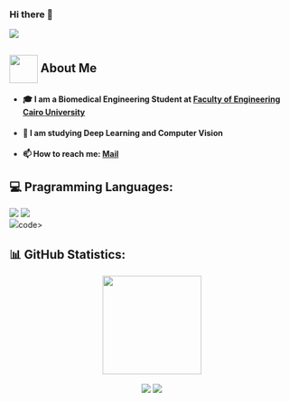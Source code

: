 ### Hi there 👋
<p align="left"><img src="https://readme-typing-svg.herokuapp.com/?lines=I+am+Mahmoud+Hamdy."/></p>

## <img align="center"  height =50px src="https://user-images.githubusercontent.com/63050133/156777293-72a6e681-2582-4a9d-ad92-09d1181d47c7.gif"> About Me <a id = "about"></a>
  - #### 🎓 I am a Biomedical Engineering Student at <a href="http://eng.cu.edu.eg/ar/">Faculty of Engineering Cairo University</a>
  - #### 🤖 I am studying Deep Learning and Computer Vision
  - #### 📫 How to reach me: <a href="mailto:Mahmoudhamddy@gmail.com">Mail</a>

## 💻 Pragramming Languages:
  <div align="center>
  <code title="Python"><img src="https://img.shields.io/badge/python-3670A0?logo=python&logoColor=yellow&style=flat"/></code> 
  <code title="C++"><img src="https://img.shields.io/badge/c++-%2300599C.svg?style=flat&logo=c%2B%2B&logoColor=white"/></code> <br/>
  <code title="C"><img src="https://img.shields.io/badge/c-%2300599C.svg?style=flat&logo=c&logoColor=white"/></code>code> <br/>
  
  </div>
  
## 📊 GitHub Statistics:
  <div align="center">
  <img  height="175" src="https://github-readme-stats.vercel.app/api?username=MahmoudHamddy&count_private=true&show_icons=true&theme=dark&hide_border=true"/>
  </div>
  <br/>
  <div align="center">
  <!-- <img height="175" src="https://github-readme-stats.vercel.app/api/top-langs/%20username=MahmoudHamddy&theme=dark&hide_border=false&include_all_commits=true&count_private=false&layout=compact"> -->
    <img src="http://github-profile-summary-cards.vercel.app/api/cards/repos-per-language?username=MahmoudHamddy&theme=dark"/>
    <img src="http://github-profile-summary-cards.vercel.app/api/cards/most-commit-language?username=MahmoudHamddy&theme=dark"/>
  </div>
<!--
**MahmoudHamddy/MahmoudHamddy** is a ✨ _special_ ✨ repository because its `README.md` (this file) appears on your GitHub profile.

Here are some ideas to get you started:

- 🔭 I’m currently working on ...
- 🌱 I’m currently learning ...
- 👯 I’m looking to collaborate on ...
- 🤔 I’m looking for help with ...
- 💬 Ask me about ...
- 📫 How to reach me: ...
- 😄 Pronouns: ...
- ⚡ Fun fact: ...
-->
